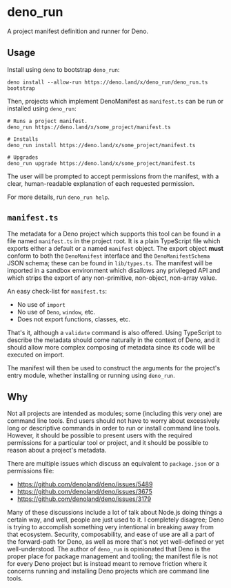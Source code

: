# deno_run

A project manifest definition and runner for Deno.

## Usage

Install using `deno` to bootstrap `deno_run`:
```shell
deno install --allow-run https://deno.land/x/deno_run/deno_run.ts bootstrap
```

Then, projects which implement DenoManifest as `manifest.ts` can be run or installed using `deno_run`:
```shell
# Runs a project manifest.
deno_run https://deno.land/x/some_project/manifest.ts

# Installs
deno_run install https://deno.land/x/some_project/manifest.ts

# Upgrades
deno_run upgrade https://deno.land/x/some_project/manifest.ts
```

The user will be prompted to accept permissions from the manifest, with a clear, human-readable explanation of each requested permission.

For more details, run `deno_run help`.

## `manifest.ts`

The metadata for a Deno project which supports this tool can be found in a file named `manifest.ts` in the project root. It is a plain TypeScript file which exports either a default or a named `manifest` object. The export object **must** conform to both the `DenoManifest` interface and the `DenoManifestSchema` JSON schema; these can be found in `lib/types.ts`. The manifest will be imported in a sandbox environment which disallows any privileged API and which strips the export of any non-primitive, non-object, non-array value.

An easy check-list for `manifest.ts`:
  - No use of `import`
  - No use of `Deno`, `window`, etc.
  - Does not export functions, classes, etc.

That's it, although a `validate` command is also offered. Using TypeScript to describe the metadata should come naturally in the context of Deno, and it should allow more complex composing of metadata since its code will be executed on import.

The manifest will then be used to construct the arguments for the project's entry module, whether installing or running using `deno_run`.

## Why

Not all projects are intended as modules; some (including this very one) are command line tools. End users should not have to worry about excessively long or descriptive commands in order to run or install command line tools. However, it should be possible to present users with the required permissions for a particular tool or project, and it should be possible to reason about a project's metadata.

There are multiple issues which discuss an equivalent to `package.json` or a permissions file:
  - https://github.com/denoland/deno/issues/5489
  - https://github.com/denoland/deno/issues/3675
  - https://github.com/denoland/deno/issues/3179

Many of these discussions include a lot of talk about Node.js doing things a certain way, and well, people are just used to it. I completely disagree; Deno is trying to accomplish something very intentional in breaking away from that ecosystem. Security, composability, and ease of use are all a part of the forward-path for Deno, as well as more that's not yet well-defined or yet well-understood. The author of `deno_run` is opinionated that Deno is the proper place for package management and tooling; the manifest file is not for every Deno project but is instead meant to remove friction where it concerns running and installing Deno projects which are command line tools.

